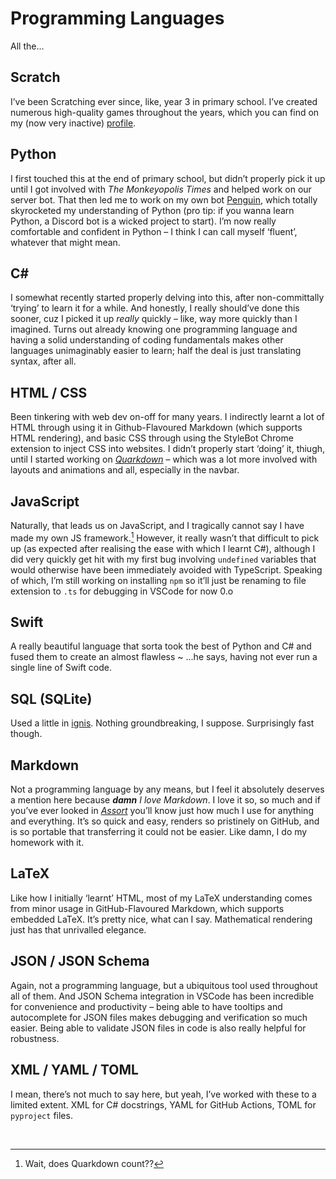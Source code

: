 # Programming Languages
<!-- #QUARK live!
  EXPORT: programming-languages
  STYLE: content
  DUALITY: dark
  SHARD: core personal dev
-->

All the...


## Scratch

I’ve been Scratching ever since, like, year 3 in primary school. I’ve created numerous high-quality games throughout the years, which you can find on my (now very inactive) [profile](~).


## Python

I first touched this at the end of primary school, but didn’t properly pick it up until I got involved with *The Monkeyopolis Times* and helped work on our server bot. That then led me to work on my own bot [Penguin](https://github.com/Sup2point0/PENGUIN), which totally skyrocketed my understanding of Python (pro tip: if you wanna learn Python, a Discord bot is a wicked project to start). I’m now really comfortable and confident in Python – I think I can call myself ‘fluent’, whatever that might mean.


## C#

I somewhat recently started properly delving into this, after non-committally ‘trying’ to learn it for a while. And honestly, I really should’ve done this sooner, cuz I picked it up *really* quickly – like, way more quickly than I imagined. Turns out already knowing one programming language and having a solid understanding of coding fundamentals makes other languages unimaginably easier to learn; half the deal is just translating syntax, after all.


## HTML / CSS

Been tinkering with web dev on-off for many years. I indirectly learnt a lot of HTML through using it in Github-Flavoured Markdown (which supports HTML rendering), and basic CSS through using the StyleBot Chrome extension to inject CSS into websites. I didn’t properly start ‘doing’ it, thiugh, until I started working on [*Quarkdown*](~) – which was a lot more involved with layouts and animations and all, especially in the navbar.


## JavaScript

Naturally, that leads us on JavaScript, and I tragically cannot say I have made my own JS framework.[^framework] However, it really wasn’t that difficult to pick up (as expected after realising the ease with which I learnt C#), although I did very quickly get hit with my first bug involving `undefined` variables that would otherwise have been immediately avoided with TypeScript. Speaking of which, I’m still working on installing `npm` so it’ll just be renaming to file extension to `.ts` for debugging in VSCode for now 0.o

[^framework]: Wait, does Quarkdown count??


## Swift

A really beautiful language that sorta took the best of Python and C# and fused them to create an almost flawless ~ ...he says, having not ever run a single line of Swift code.


## SQL (SQLite)

Used a little in [ignis](https://github.com/Sup2point0/ignis). Nothing groundbreaking, I suppose. Surprisingly fast though.


## Markdown

Not a programming language by any means, but I feel it absolutely deserves a mention here because ***damn** I love Markdown*. I love it so, so much and if you’ve ever looked in [*Assort*](https://github.com/Sup2point0/Assort) you’ll know just how much I use for anything and everything. It’s so quick and easy, renders so pristinely on GitHub, and is so portable that transferring it could not be easier. Like damn, I do my homework with it.


## LaTeX

Like how I initially ‘learnt’ HTML, most of my LaTeX understanding comes from minor usage in GitHub-Flavoured Markdown, which supports embedded LaTeX. It’s pretty nice, what can I say. Mathematical rendering just has that unrivalled elegance.


## JSON / JSON Schema

Again, not a programming language, but a ubiquitous tool used throughout all of them. And JSON Schema integration in VSCode has been incredible for convenience and productivity – being able to have tooltips and autocomplete for JSON files makes debugging and verification so much easier. Being able to validate JSON files in code is also really helpful for robustness.


## XML / YAML / TOML

I mean, there’s not much to say here, but yeah, I’ve worked with these to a limited extent. XML for C# docstrings, YAML for GitHub Actions, TOML for `pyproject` files.


<br>
